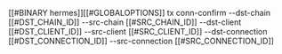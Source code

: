 [[#BINARY hermes]][[#GLOBALOPTIONS]] tx conn-confirm --dst-chain [[#DST_CHAIN_ID]] --src-chain [[#SRC_CHAIN_ID]] --dst-client [[#DST_CLIENT_ID]] --src-client [[#SRC_CLIENT_ID]] --dst-connection [[#DST_CONNECTION_ID]] --src-connection [[#SRC_CONNECTION_ID]]